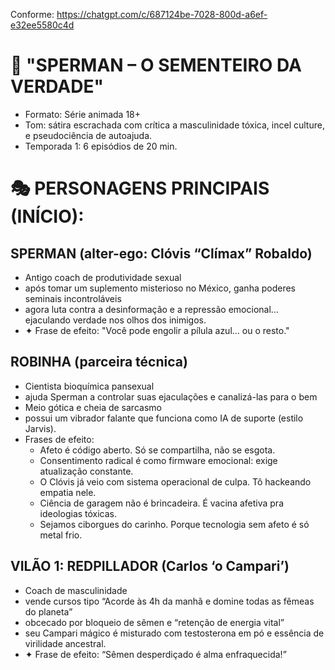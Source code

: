 Conforme: https://chatgpt.com/c/687124be-7028-800d-a6ef-e32ee5580c4d


# 🧬 "SPERMAN – O SEMENTEIRO DA VERDADE"
- Formato: Série animada 18+
- Tom: sátira escrachada com crítica a masculinidade tóxica, incel culture, e pseudociência de autoajuda.
- Temporada 1: 6 episódios de 20 min.

# 🎭 PERSONAGENS PRINCIPAIS (INÍCIO):

## SPERMAN (alter-ego: Clóvis “Clímax” Robaldo)
- Antigo coach de produtividade sexual
- após tomar um suplemento misterioso no México, ganha poderes seminais incontroláveis
- agora luta contra a desinformação e a repressão emocional... ejaculando verdade nos olhos dos inimigos.
- ✦ Frase de efeito: "Você pode engolir a pílula azul... ou o resto."

## ROBINHA (parceira técnica)
- Cientista bioquímica pansexual
- ajuda Sperman a controlar suas ejaculações e canalizá-las para o bem
- Meio gótica e cheia de sarcasmo
- possui um vibrador falante que funciona como IA de suporte (estilo Jarvis).
- Frases de efeito:
	- Afeto é código aberto. Só se compartilha, não se esgota.
	- Consentimento radical é como firmware emocional: exige atualização constante.
	- O Clóvis já veio com sistema operacional de culpa. Tô hackeando empatia nele.
	- Ciência de garagem não é brincadeira. É vacina afetiva pra ideologias tóxicas.
	- Sejamos ciborgues do carinho. Porque tecnologia sem afeto é só metal frio.

## VILÃO 1: REDPILLADOR (Carlos ‘o Campari’)
- Coach de masculinidade
- vende cursos tipo “Acorde às 4h da manhã e domine todas as fêmeas do planeta”
- obcecado por bloqueio de sêmen e “retenção de energia vital”
- seu Campari mágico é misturado com testosterona em pó e essência de virilidade ancestral.
- ✦ Frase de efeito: “Sêmen desperdiçado é alma enfraquecida!”

